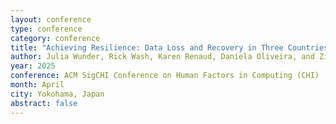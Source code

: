 ```yaml
---
layout: conference
type: conference
category: conference
title: "Achieving Resilience: Data Loss and Recovery in Three Countries"
author: Julia Wunder, Rick Wash, Karen Renaud, Daniela Oliveira, and Zinaida Benenson
year: 2025
conference: ACM SigCHI Conference on Human Factors in Computing (CHI)
month: April
city: Yokohama, Japan
abstract: false
---
```


<!-- 
file: ""
acmdl: 
doi: 
 -->
